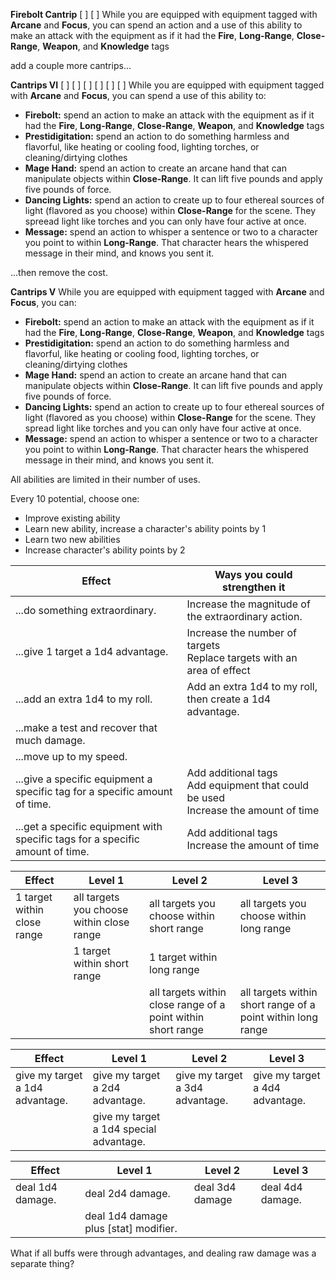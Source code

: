 **Firebolt Cantrip** [   ]  [   ]
While you are equipped with equipment tagged with **Arcane** and **Focus**, you can spend an action and a use of this ability to make an attack with the equipment as if it had the **Fire**, **Long-Range**, **Close-Range**, **Weapon**, and **Knowledge** tags

add a couple more cantrips...

**Cantrips VI** [   ] [   ] [   ] [   ] [   ] [   ]
While you are equipped with equipment tagged with **Arcane** and **Focus**, you can spend a use of this ability to:

*    **Firebolt:** spend an action to make an attack with the equipment as if it had the **Fire**, **Long-Range**, **Close-Range**, **Weapon**, and **Knowledge** tags
*    **Prestidigitation:** spend an action to do something harmless and flavorful, like heating or cooling food, lighting torches, or cleaning/dirtying clothes
*    **Mage Hand:** spend an action to create an arcane hand that can manipulate objects within **Close-Range**. It can lift five pounds and apply five pounds of force.
*    **Dancing Lights:** spend an action to create up to four ethereal sources of light (flavored as you choose) within **Close-Range** for the scene. They spreead light like torches and you can only have four active at once.
*    **Message:** spend an action to whisper a sentence or two to a character you point to within **Long-Range**. That character hears the whispered message in their mind, and knows you sent it.

...then remove the cost.

**Cantrips V**
While you are equipped with equipment tagged with **Arcane** and **Focus**, you can:

*    **Firebolt:** spend an action to make an attack with the equipment as if it had the **Fire**, **Long-Range**, **Close-Range**, **Weapon**, and **Knowledge** tags
*    **Prestidigitation:** spend an action to do something harmless and flavorful, like heating or cooling food, lighting torches, or cleaning/dirtying clothes
*    **Mage Hand:** spend an action to create an arcane hand that can manipulate objects within **Close-Range**. It can lift five pounds and apply five pounds of force.
*    **Dancing Lights:** spend an action to create up to four ethereal sources of light (flavored as you choose) within **Close-Range** for the scene. They spread light like torches and you can only have four active at once.
*    **Message:** spend an action to whisper a sentence or two to a character you point to within **Long-Range**. That character hears the whispered message in their mind, and knows you sent it.









All abilities are limited in their number of uses.

Every 10 potential, choose one:

*   Improve existing ability
*   Learn new ability, increase a character's ability points by 1
*   Learn two new abilities
*   Increase character's ability points by 2





| Effect                                                       | Ways you could strengthen it                                 |
| ------------------------------------------------------------ | ------------------------------------------------------------ |
| ...do something extraordinary.                               | Increase the magnitude of the extraordinary action.          |
| ...give 1 target a 1d4 advantage.                            | Increase the number of targets<br/>Replace targets with an area of effect |
| ...add an extra 1d4 to my roll.                              | Add an extra 1d4 to my roll, then create a 1d4 advantage.    |
| ...make a test and recover that much damage.                 |                                                              |
| ...move up to my speed.                                      |                                                              |
| ...give a specific equipment a specific tag for a specific amount of time. | Add additional tags<br/>Add equipment that could be used<br/>Increase the amount of time |
| ...get a specific equipment with specific tags for a specific amount of time. | Add additional tags<br/>Increase the amount of time          |



| Effect                      | Level 1                                   | Level 2                                                      | Level 3                                                     |
| --------------------------- | ----------------------------------------- | ------------------------------------------------------------ | ----------------------------------------------------------- |
| 1 target within close range | all targets you choose within close range | all targets you choose within short range                    | all targets you choose within long range                    |
|                             | 1 target within short range               | 1 target within long range                                   |                                                             |
|                             |                                           | all targets within close range of a point within short range | all targets within short range of a point within long range |

| Effect                          | Level 1                                 | Level 2                         | Level 3                         |
| ------------------------------- | --------------------------------------- | ------------------------------- | ------------------------------- |
| give my target a 1d4 advantage. | give my target a 2d4 advantage.         | give my target a 3d4 advantage. | give my target a 4d4 advantage. |
|                                 | give my target a 1d4 special advantage. |                                 |                                 |

| Effect           | Level 1                               | Level 2         | Level 3          |
| ---------------- | ------------------------------------- | --------------- | ---------------- |
| deal 1d4 damage. | deal 2d4 damage.                      | deal 3d4 damage | deal 4d4 damage. |
|                  | deal 1d4 damage plus [stat] modifier. |                 |                  |

What if all buffs were through advantages, and dealing raw damage was a separate thing?
